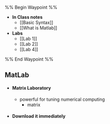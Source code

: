 
%% Begin Waypoint %%
- **In Class notes**
	- [[Basic Syntax]]
	- [[What is Matlab]]
- **Labs**
	- [[Lab 1]]
	- [[Lab 2]]
	- [[Lab 4]]

%% End Waypoint %%

## MatLab
- #### Matrix Laboratory
	- powerful for tuning numerical computing
		- matrix
- #### Download it immediately 